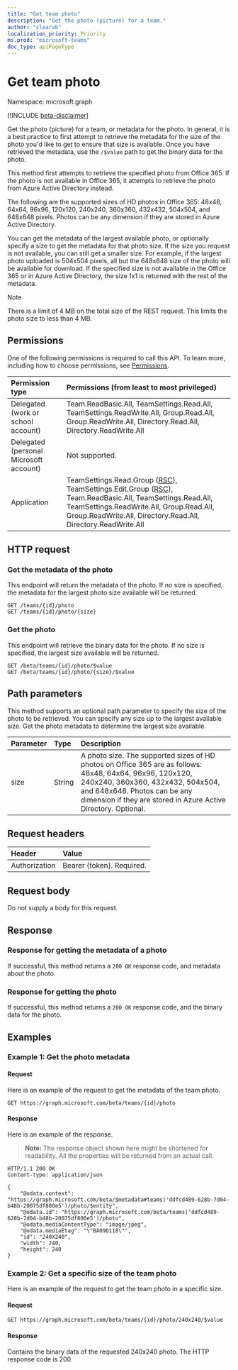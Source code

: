 ```yaml
---
title: "Get team photo"
description: "Get the photo (picture) for a team."
author: "clearab"
localization_priority: Priority
ms.prod: "microsoft-teams"
doc_type: apiPageType
---
```


# Get team photo

Namespace: microsoft.graph

[!INCLUDE [beta-disclaimer](../../includes/beta-disclaimer.md)]

Get the photo (picture) for a team, or metadata for the photo. In general, it is a best practice to first attempt to retrieve the metadata for the size of the photo you'd like to get to ensure that size is available. Once you have retrieved the metadata, use the `/$value` path to get the binary data for the photo.

This method first attempts to retrieve the specified photo from Office 365. If the photo is not available in Office 365, it attempts to retrieve the photo from Azure Active Directory instead.

The following are the supported sizes of HD photos in Office 365: 48x48, 64x64, 96x96, 120x120, 240x240, 360x360, 432x432, 504x504, and 648x648 pixels. Photos can be any dimension if they are stored in Azure Active Directory.

You can get the metadata of the largest available photo, or optionally specify a size to get the metadata for that photo size. If the size you request is not available, you can still get a smaller size. For example, if the largest photo uploaded is 504x504 pixels, all but the 648x648 size of the photo will be available for download. If the specified size is not available in the Office 365 or in Azure Active Directory, the size 1x1 is returned with the rest of the metadata.

> [!Note]
> There is a limit of 4 MB on the total size of the REST request. This limits the photo size to less than 4 MB.

## Permissions

One of the following permissions is required to call this API. To learn more, including how to choose permissions, see [Permissions](/graph/permissions-reference).

|Permission type      | Permissions (from least to most privileged)              |
|:--------------------|:---------------------------------------------------------|
|Delegated (work or school account) | Team.ReadBasic.All, TeamSettings.Read.All, TeamSettings.ReadWrite.All, Group.Read.All, Group.ReadWrite.All, Directory.Read.All, Directory.ReadWrite.All |
|Delegated (personal Microsoft account) | Not supported.    |
|Application | TeamSettings.Read.Group ([RSC](https://aka.ms/teams-rsc)), TeamSettings.Edit.Group ([RSC](https://aka.ms/teams-rsc)), Team.ReadBasic.All, TeamSettings.Read.All, TeamSettings.ReadWrite.All, Group.Read.All, Group.ReadWrite.All, Directory.Read.All, Directory.ReadWrite.All |

## HTTP request

### Get the metadata of the photo

This endpoint will return the metadata of the photo. If no size is specified, the metadata for the largest photo size available will be returned.

<!-- {
  "blockType": "ignored"
}-->

```http
GET /teams/{id}/photo
GET /teams/{id}/photo/{size}
```

### Get the photo

This endpoint will retrieve the binary data for the photo. If no size is specified, the largest size available will be returned.

<!-- {
  "blockType": "ignored"
}-->

```http
GET /beta/teams/{id}/photo/$value
GET /beta/teams/{id}/photo/{size}/$value
```

## Path parameters

This method supports an optional path parameter to specify the size of the photo to be retrieved. You can specify any size up to the largest available size. Get the photo metadata to determine the largest size available.

|**Parameter**|**Type**|**Description**|
|:-----|:-----|:-----|
|size  |String  | A photo size. The supported sizes of HD photos on Office 365 are as follows: 48x48, 64x64, 96x96, 120x120, 240x240, 360x360, 432x432, 504x504, and 648x648. Photos can be any dimension if they are stored in Azure Active Directory. Optional.|

## Request headers

| Header        | Value           |
|:--------------|:--------------  |
| Authorization | Bearer {token}. Required.  |

## Request body

Do not supply a body for this request.

## Response

### Response for getting the metadata of a photo

If successful, this method returns a `200 OK` response code, and metadata about the photo.

### Response for getting the photo

If successful, this method returns a `200 OK` response code, and the binary data for the photo.

## Examples

### Example 1: Get the photo metadata

#### Request

Here is an example of the request to get the metadata of the team photo.

<!-- {
  "blockType": "request",
  "name": "get_team_photo_metadata"
}-->
```http
GET https://graph.microsoft.com/beta/teams/{id}/photo
```

#### Response

Here is an example of the response.

> **Note:** The response object shown here might be shortened for readability. All the properties will be returned from an actual call.

<!-- {
  "blockType": "response",
  "truncated": true,
  "@odata.type": "microsoft.graph.none"
} -->

```http
HTTP/1.1 200 OK
Content-type: application/json

{
    "@odata.context": "https://graph.microsoft.com/beta/$metadata#teams('ddfcd489-628b-7d04-b48b-20075df800e5')/photo/$entity",
    "@odata.id": "https://graph.microsoft.com/beta/teams('ddfcd489-628b-7d04-b48b-20075df800e5')/photo",
    "@odata.mediaContentType": "image/jpeg",
    "@odata.mediaEtag": "\"BA09D118\"",
    "id": "240X240",
    "width": 240,
    "height": 240
}
```

### Example 2: Get a specific size of the team photo

Here is an example of the request to get the team photo in a specific size.

#### Request

<!-- {
  "blockType": "ignored",
  "name": "get_team_photo"
}-->
```http
GET https://graph.microsoft.com/beta/teams/{id}/photo/240x240/$value
```

#### Response

Contains the binary data of the requested 240x240 photo. The HTTP response code is 200.

<!-- uuid: 8fcb5dbc-d5aa-4681-8e31-b001d5168d79
2015-10-25 14:57:30 UTC -->
<!--
{
  "type": "#page.annotation",
  "description": "Get team photo",
  "keywords": "",
  "section": "documentation",
  "tocPath": "",
  "suppressions": [
  ]
}
-->
